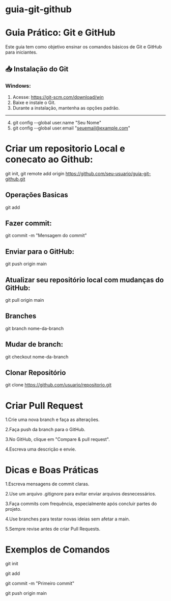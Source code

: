# guia-git-github

# Guia Prático: Git e GitHub

Este guia tem como objetivo ensinar os comandos básicos de Git e GitHub para iniciantes.

## 📥 Instalação do Git

### Windows:
1. Acesse: https://git-scm.com/download/win
2. Baixe e instale o Git.
3. Durante a instalação, mantenha as opções padrão.
------------------------------------------------------
4. git config --global user.name "Seu Nome"
5. git config --global user.email "seuemail@example.com"
   
# Criar um repositorio Local e conecato ao Github:
git init,
git remote add origin https://github.com/seu-usuario/guia-git-github.git

## Operações Basicas
git add
## Fazer commit:
git commit -m "Mensagem do commit"
## Enviar para o GitHub:
git push origin main
## Atualizar seu repositório local com mudanças do GitHub:
git pull origin main
## Branches
git branch nome-da-branch
## Mudar de branch:
git checkout nome-da-branch
## Clonar Repositório
git clone https://github.com/usuario/repositorio.git

# Criar Pull Request
1.Crie uma nova branch e faça as alterações.

2.Faça push da branch para o GitHub.

3.No GitHub, clique em "Compare & pull request".

4.Escreva uma descrição e envie.

# Dicas e Boas Práticas
1.Escreva mensagens de commit claras.

2.Use um arquivo .gitignore para evitar enviar arquivos desnecessários.

3.Faça commits com frequência, especialmente após concluir partes do projeto.

4.Use branches para testar novas ideias sem afetar a main.

5.Sempre revise antes de criar Pull Requests.

#  Exemplos de Comandos
git init

git add 

git commit -m "Primeiro commit"

git push origin main

